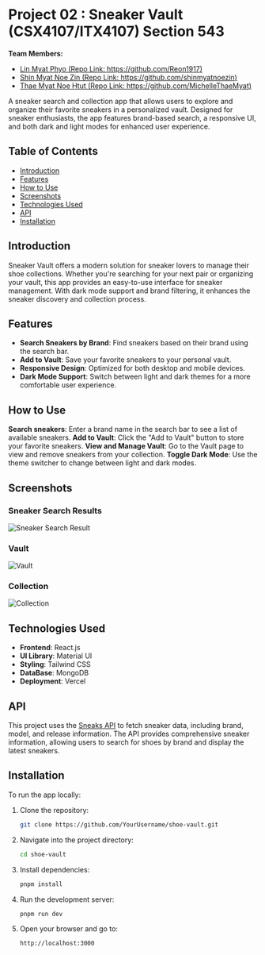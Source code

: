 # Project 02 : Sneaker Vault (CSX4107/ITX4107) Section 543

**Team Members:**  
- [Lin Myat Phyo (Repo Link: https://github.com/Reon1917)](#team-members)  
- [Shin Myat Noe Zin (Repo Link: https://github.com/shinmyatnoezin)](#team-members)  
- [Thae Myat Noe Htut (Repo Link: https://github.com/MichelleThaeMyat)](#team-members) 

A sneaker search and collection app that allows users to explore and organize their favorite sneakers in a personalized vault. Designed for sneaker enthusiasts, the app features brand-based search, a responsive UI, and both dark and light modes for enhanced user experience.

## Table of Contents

- [Introduction](#introduction)
- [Features](#features)
- [How to Use](#how-to-use)
- [Screenshots](#screenshots)
- [Technologies Used](#technologies-used)
- [API](#api)
- [Installation](#installation)


## Introduction

Sneaker Vault offers a modern solution for sneaker lovers to manage their shoe collections. Whether you're searching for your next pair or organizing your vault, this app provides an easy-to-use interface for sneaker management. With dark mode support and brand filtering, it enhances the sneaker discovery and collection process.

## Features

- **Search Sneakers by Brand**: Find sneakers based on their brand using the search bar.
- **Add to Vault**: Save your favorite sneakers to your personal vault.
- **Responsive Design**: Optimized for both desktop and mobile devices.
- **Dark Mode Support**: Switch between light and dark themes for a more comfortable user experience.

## How to Use

**Search sneakers**: Enter a brand name in the search bar to see a list of available sneakers.
**Add to Vault**: Click the "Add to Vault" button to store your favorite sneakers.
**View and Manage Vault**: Go to the Vault page to view and remove sneakers from your collection.
**Toggle Dark Mode**: Use the theme switcher to change between light and dark modes.

## Screenshots

### Sneaker Search Results
![Sneaker Search Result](https://github.com/user-attachments/assets/9cf3f32c-9ae2-4768-be7b-d1987f8c9e22)

### Vault 
![Vault](https://github.com/user-attachments/assets/a59c3ed6-9605-455d-a63a-4a29ddf03a3f)

### Collection
![Collection](https://github.com/user-attachments/assets/4f178f4e-3403-4acd-8936-5396b2e8174f)


## Technologies Used

- **Frontend**: React.js
- **UI Library**: Material UI
- **Styling**: Tailwind CSS
- **DataBase**: MongoDB
- **Deployment**: Vercel
   
## API

This project uses the [Sneaks API](https://github.com/druv5319/Sneaks-API) to fetch sneaker data, including brand, model, and release information. The API provides comprehensive sneaker information, allowing users to search for shoes by brand and display the latest sneakers.

## Installation

To run the app locally:

1. Clone the repository:

   ```bash
   git clone https://github.com/YourUsername/shoe-vault.git
   ```

2. Navigate into the project directory:

   ```bash
   cd shoe-vault
   ```

3. Install dependencies:

   ```bash
   pnpm install
   ```

4. Run the development server:

   ```bash
   pnpm run dev
   ```

5. Open your browser and go to:

   ```
   http://localhost:3000
   ```



